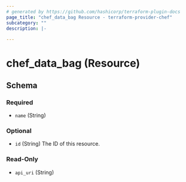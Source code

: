 ```yaml
---
# generated by https://github.com/hashicorp/terraform-plugin-docs
page_title: "chef_data_bag Resource - terraform-provider-chef"
subcategory: ""
description: |-
  
---
```


# chef_data_bag (Resource)





<!-- schema generated by tfplugindocs -->
## Schema

### Required

- `name` (String)

### Optional

- `id` (String) The ID of this resource.

### Read-Only

- `api_uri` (String)


